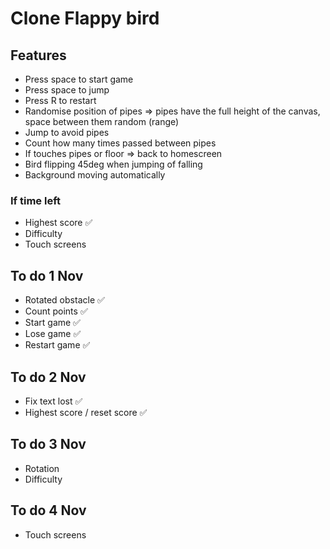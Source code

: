 # Clone Flappy bird

## Features

- Press space to start game
- Press space to jump
- Press R to restart
- Randomise position of pipes => pipes have the full height of the canvas, space between them random (range)
- Jump to avoid pipes
- Count how many times passed between pipes
- If touches pipes or floor => back to homescreen
- Bird flipping 45deg when jumping of falling
- Background moving automatically

### If time left

- Highest score ✅
- Difficulty
- Touch screens

## To do 1 Nov

- Rotated obstacle ✅
- Count points ✅
- Start game ✅
- Lose game ✅
- Restart game ✅

## To do 2 Nov

- Fix text lost ✅
- Highest score / reset score ✅

## To do 3 Nov

- Rotation
- Difficulty


## To do 4 Nov

- Touch screens